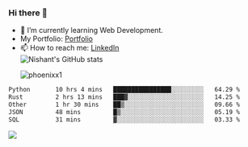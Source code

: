 ### Hi there 👋

<!--
**phoenixx1/phoenixx1** is a ✨ _special_ ✨ repository because its `README.md` (this file) appears on your GitHub profile.

Here are some ideas to get you started:

- 🔭 I’m currently working on ...
- 🌱 I’m currently learning ...
- 👯 I’m looking to collaborate on ...
- 🤔 I’m looking for help with ...
- 💬 Ask me about ...
- 📫 How to reach me: ...
- 😄 Pronouns: ...
- ⚡ Fun fact: ...
-->
- 🌱 I’m currently learning Web Development.
- My Portfolio: [Portfolio](https://phoenixx1.github.io/)
- 📫 How to reach me: [LinkedIn](https://www.linkedin.com/in/nishant-saxena-2609/)  
![Nishant's GitHub stats](https://github-readme-stats.vercel.app/api?username=phoenixx1&count_private=true)<p><img align="center" src="https://github-readme-streak-stats.herokuapp.com/?user=phoenixx1&" alt="phoenixx1" /></p>  
<!--START_SECTION:waka-->

```txt
Python       10 hrs 4 mins   ████████████████░░░░░░░░░   64.29 %
Rust         2 hrs 13 mins   ███▓░░░░░░░░░░░░░░░░░░░░░   14.25 %
Other        1 hr 30 mins    ██▒░░░░░░░░░░░░░░░░░░░░░░   09.66 %
JSON         48 mins         █▒░░░░░░░░░░░░░░░░░░░░░░░   05.19 %
SQL          31 mins         ▓░░░░░░░░░░░░░░░░░░░░░░░░   03.33 %
```

<!--END_SECTION:waka-->

![](https://komarev.com/ghpvc/?username=phoenixx1&style=plastic)

<!-- ![Visitor Count](https://profile-counter.glitch.me/phoenixx1/count.svg) -->
